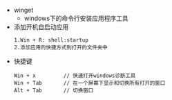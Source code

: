 - winget
	- windows下的命令行安装应用程序工具
- 添加开机自启动应用
	```
	1.Win + R: shell:startup
	2.添加应用的快捷方式到打开的文件夹中
	```
- 快捷键
	```
	Win + x			// 快速打开windows诊断工具
	Win + Tab		// 在一个屏幕下显示和切换所有打开的窗口
	Alt + Tab		// 切换窗口
	```